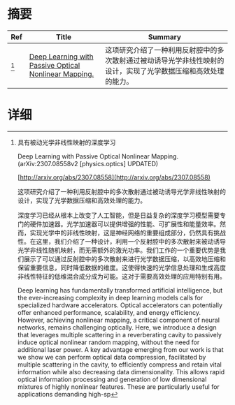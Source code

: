 # 摘要

| Ref | Title | Summary |
| --- | --- | --- |
| [^1] | [Deep Learning with Passive Optical Nonlinear Mapping.](http://arxiv.org/abs/2307.08558) | 这项研究介绍了一种利用反射腔中的多次散射通过被动诱导光学非线性映射的设计，实现了光学数据压缩和高效处理的能力。 |

# 详细

[^1]: 具有被动光学非线性映射的深度学习

    Deep Learning with Passive Optical Nonlinear Mapping. (arXiv:2307.08558v2 [physics.optics] UPDATED)

    [http://arxiv.org/abs/2307.08558](http://arxiv.org/abs/2307.08558)

    这项研究介绍了一种利用反射腔中的多次散射通过被动诱导光学非线性映射的设计，实现了光学数据压缩和高效处理的能力。

    

    深度学习已经从根本上改变了人工智能，但是日益复杂的深度学习模型需要专门的硬件加速器。光学加速器可以提供增强的性能、可扩展性和能量效率。然而，实现光学中的非线性映射，这是神经网络的重要组成部分，仍然具有挑战性。在这里，我们介绍了一种设计，利用一个反射腔中的多次散射来被动诱导光学非线性随机映射，而无需额外的激光功率。我们工作的一个重要优势是我们展示了可以通过反射腔中的多次散射来进行光学数据压缩，以高效地压缩和保留重要信息，同时降低数据的维度。这使得快速的光学信息处理和生成高度非线性特征的低维混合成分成为可能。这对于需要高效处理的应用特别有用。

    Deep learning has fundamentally transformed artificial intelligence, but the ever-increasing complexity in deep learning models calls for specialized hardware accelerators. Optical accelerators can potentially offer enhanced performance, scalability, and energy efficiency. However, achieving nonlinear mapping, a critical component of neural networks, remains challenging optically. Here, we introduce a design that leverages multiple scattering in a reverberating cavity to passively induce optical nonlinear random mapping, without the need for additional laser power. A key advantage emerging from our work is that we show we can perform optical data compression, facilitated by multiple scattering in the cavity, to efficiently compress and retain vital information while also decreasing data dimensionality. This allows rapid optical information processing and generation of low dimensional mixtures of highly nonlinear features. These are particularly useful for applications demanding high-sp
    


